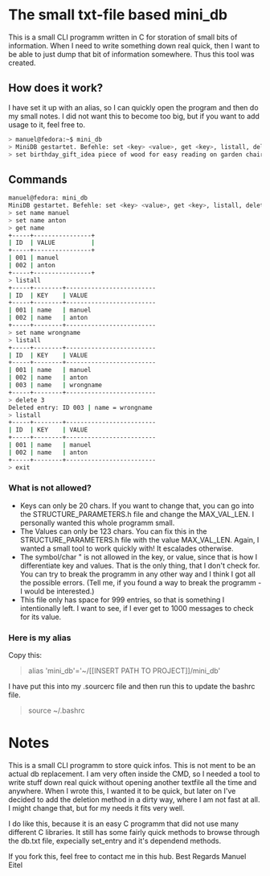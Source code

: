 # The small txt-file based mini_db
This is a small CLI programm written in C for storation of small bits of information.
When I need to write something down real quick, then I want to be able to just dump that bit of information somewhere. 
Thus this tool was created. 

## How does it work?
I have set it up with an alias, so I can quickly open the program and then do my small notes. I did not want this to become too big, but if you want to add usage to it, feel free to.
```bash
> manuel@fedora:~$ mini_db
> MiniDB gestartet. Befehle: set <key> <value>, get <key>, listall, delete <id>, exit
> set birthday_gift_idea piece of wood for easy reading on garden chair
```

## Commands
```bash
manuel@fedora: mini_db
MiniDB gestartet. Befehle: set <key> <value>, get <key>, listall, delete <id>, exit
> set name manuel
> set name anton
> get name
+-----+----------------+
| ID  | VALUE          |
+-----+----------------+
| 001 | manuel        
| 002 | anton         
+-----+----------------+
> listall
+-----+--------+-------------------------
| ID  | KEY    | VALUE
+-----+--------+-------------------------
| 001 | name   | manuel
| 002 | name   | anton
+-----+--------+-------------------------
> set name wrongname
> listall
+-----+--------+-------------------------
| ID  | KEY    | VALUE
+-----+--------+-------------------------
| 001 | name   | manuel
| 002 | name   | anton
| 003 | name   | wrongname
+-----+--------+-------------------------
> delete 3
Deleted entry: ID 003 | name = wrongname
> listall
+-----+--------+-------------------------
| ID  | KEY    | VALUE
+-----+--------+-------------------------
| 001 | name   | manuel
| 002 | name   | anton
+-----+--------+-------------------------
> exit
```


### What is not allowed?
- Keys can only be 20 chars. If you want to change that, you can go into the STRUCTURE_PARAMETERS.h file and change the MAX_VAL_LEN. I personally wanted this whole programm small.
- The Values can only be 123 chars. You can fix this in the STRUCTURE_PARAMETERS.h file with the value MAX_VAL_LEN. Again, I wanted a small tool to work quickly with! It escalades otherwise.
- The symbol/char " is not allowed in the key, or value, since that is how I differentiate key and values. That is the only thing, that I don't check for. You can try to break the programm in any other way and I think I got all the possible errors. (Tell me, if you found a way to break the programm - I would be interested.)
- This file only has space for 999 entries, so that is something I intentionally left. I want to see, if I ever get to 1000 messages to check for its value. 

### Here is my alias
Copy this:
> alias 'mini_db'='~/[[INSERT PATH TO PROJECT]]/mini_db'

I have put this into my .sourcerc file and then run this to update the bashrc file.

> source ~/.bashrc

# Notes
This is a small CLI programm to store quick infos. This is not ment to be an actual db replacement. 
I am very often inside the CMD, so I needed a tool to write stuff down real quick without opening another textfile all the time and anywhere.
When I wrote this, I wanted it to be quick, but later on I've decided to add the deletion method in a dirty way, where I am not fast at all. I might change that, but for my needs it fits very well.

I do like this, because it is an easy C programm that did not use many different C libraries. It still has some fairly quick methods to browse through the db.txt file, expecially set_entry and it's dependend methods. 

If you fork this, feel free to contact me in this hub. 
Best Regards
Manuel Eitel

